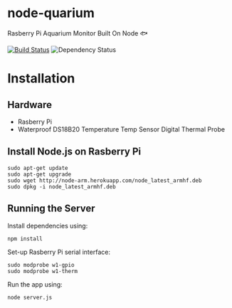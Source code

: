 node-quarium
============
Rasberry Pi Aquarium Monitor Built On Node :fish:

[![Build Status](https://travis-ci.org/CMaylone/node-quarium.svg?branch=master)](https://travis-ci.org/CMaylone/node-quarium) ![Dependency Status](https://david-dm.org/cmaylone/node-quarium.png)

# Installation

## Hardware
- Rasberry Pi
- Waterproof DS18B20 Temperature Temp Sensor Digital Thermal Probe



## Install Node.js on Rasberry Pi

```shell
sudo apt-get update
sudo apt-get upgrade
sudo wget http://node-arm.herokuapp.com/node_latest_armhf.deb
sudo dpkg -i node_latest_armhf.deb
```

## Running the Server
Install dependencies using:
```shell
npm install
```

Set-up Rasberry Pi serial interface:
```shell
sudo modprobe w1-gpio
sudo modprobe w1-therm
```

Run the app using:
```shell
node server.js
```

